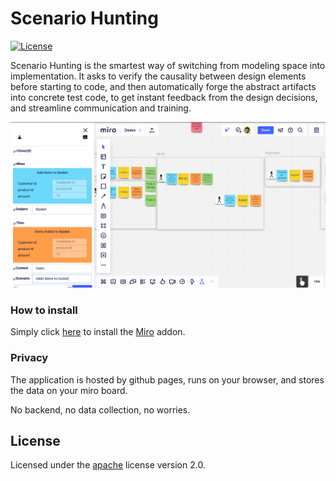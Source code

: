 # Scenario Hunting
[![License](https://img.shields.io/badge/License-Apache%202.0-blue.svg)](https://opensource.org/licenses/Apache-2.0)


Scenario Hunting is the smartest way of switching from modeling space into implementation. It asks to verify the causality between design elements before starting to code, and then automatically forge the abstract artifacts into concrete test code, to get instant feedback from the design decisions, and streamline communication and training.


![Demo](Demo.png "Demo image")

### How to install
Simply click [here](https://miro.com/oauth/authorize/?response_type=code&client_id=3074457356753256770&redirect_uri=%2Fconfirm-app-install%2F) to install the [Miro](https://miro.com) addon. 

### Privacy

The application is hosted by github pages, runs on your browser, and stores the data on your miro board. 

No backend, no data collection, no worries. 


## License






Licensed under the [apache](LICENSE) license version 2.0. 
